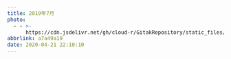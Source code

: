```yaml
---
title: 2019年7月
photo:
  - - >-
      https://cdn.jsdelivr.net/gh/cloud-r/GitakRepository/static_files/blog/img/IMG_20190709_213851.jpg
abbrlink: a7a49a19
date: 2020-04-21 22:10:10
---
```

